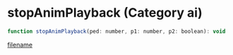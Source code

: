 # stopAnimPlayback (Category ai)

```js
function stopAnimPlayback(ped: number, p1: number, p2: boolean): void
```

[filename](stopAnimPlayback_m.md ':include')